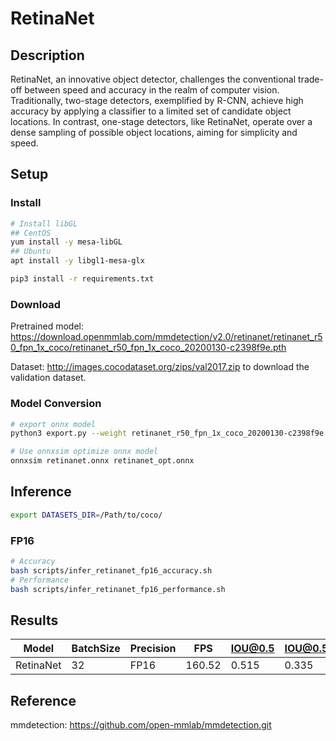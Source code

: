 # RetinaNet

## Description

RetinaNet, an innovative object detector, challenges the conventional trade-off between speed and accuracy in the realm of computer vision. Traditionally, two-stage detectors, exemplified by R-CNN, achieve high accuracy by applying a classifier to a limited set of candidate object locations. In contrast, one-stage detectors, like RetinaNet, operate over a dense sampling of possible object locations, aiming for simplicity and speed.

## Setup

### Install

```bash
# Install libGL
## CentOS
yum install -y mesa-libGL
## Ubuntu
apt install -y libgl1-mesa-glx

pip3 install -r requirements.txt
```

### Download

Pretrained model: <https://download.openmmlab.com/mmdetection/v2.0/retinanet/retinanet_r50_fpn_1x_coco/retinanet_r50_fpn_1x_coco_20200130-c2398f9e.pth>

Dataset: <http://images.cocodataset.org/zips/val2017.zip> to download the validation dataset.

### Model Conversion

```bash
# export onnx model
python3 export.py --weight retinanet_r50_fpn_1x_coco_20200130-c2398f9e.pth --cfg retinanet_r50_fpn_1x_coco.py --output retinanet.onnx

# Use onnxsim optimize onnx model
onnxsim retinanet.onnx retinanet_opt.onnx
```

## Inference

```bash
export DATASETS_DIR=/Path/to/coco/
```

### FP16

```bash
# Accuracy
bash scripts/infer_retinanet_fp16_accuracy.sh
# Performance
bash scripts/infer_retinanet_fp16_performance.sh
```

## Results

Model     |BatchSize  |Precision |FPS       |IOU@0.5   |IOU@0.5:0.95   |
----------|-----------|----------|----------|----------|---------------|
RetinaNet |    32     |   FP16   | 160.52   |  0.515   |  0.335        |

## Reference

mmdetection: <https://github.com/open-mmlab/mmdetection.git>
